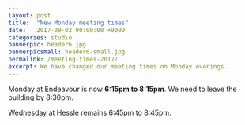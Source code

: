 ```yaml
---
layout: post
title:  "New Monday meeting times"
date:   2017-09-02 00:00:00 +0000
categories: studio
bannerpic: header6.jpg
bannerpicsmall: header6-small.jpg
permalink: /meeting-times-2017/
excerpt: We have changed our meeting times on Monday evenings.
---
```



Monday at Endeavour is now **6:15pm to 8:15pm**. We need to leave the building by 8:30pm.

Wednesday at Hessle remains 6:45pm to 8:45pm.

